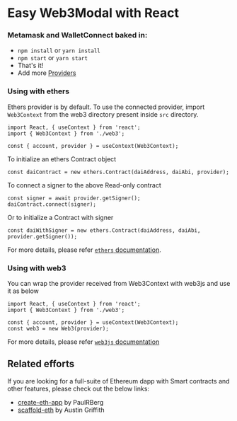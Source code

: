 # Easy Web3Modal with React

### Metamask and WalletConnect baked in:

- `npm install` or `yarn install`
- `npm start` or `yarn start`
- That's it!
- Add more [Providers](https://github.com/web3modal/web3modal#provider-options)
### Using with ethers

Ethers provider is by default. To use the connected provider, import `Web3Context` from the web3 directory present inside `src` directory.

```
import React, { useContext } from 'react';
import { Web3Context } from './web3';

const { account, provider } = useContext(Web3Context);
```

To initialize an ethers Contract object
```
const daiContract = new ethers.Contract(daiAddress, daiAbi, provider);
```

To connect a signer to the above Read-only contract
```
const signer = await provider.getSigner();
daiContract.connect(signer);
```

Or to initialize a Contract with signer
```
const daiWithSigner = new ethers.Contract(daiAddress, daiAbi, provider.getSigner());
```

For more details, please refer [`ethers` documentation](https://docs.ethers.io/v5/getting-started/).


### Using with web3

You can wrap the provider received from Web3Context with web3js and use it as below
```
import React, { useContext } from 'react';
import { Web3Context } from './web3';

const { account, provider } = useContext(Web3Context);
const web3 = new Web3(provider);
```
For more details, please refer [`web3js` documentation](https://web3js.readthedocs.io/en/v1.3.4/index.html)


## Related efforts

If you are looking for a full-suite of Ethereum dapp with Smart contracts and other features, please check out the below links:

- [create-eth-app](https://github.com/paulrberg/create-eth-app) by PaulRBerg
- [scaffold-eth](https://github.com/austintgriffith/scaffold-eth) by Austin Griffith
